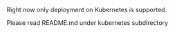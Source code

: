 Right now only deployment on Kubernetes is supported.

Please read README.md under kubernetes subdirectory